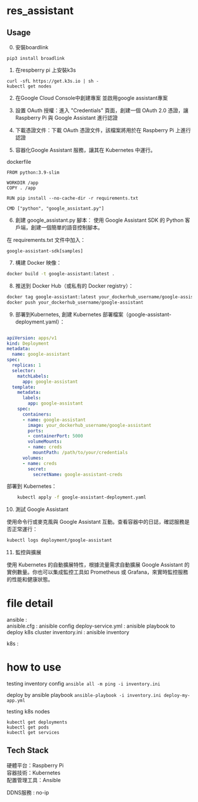 # res_assistant
## Usage

0. 安裝boardlink
```
pip3 install broadlink
```

1. 在respberry pi 上安裝k3s
```
curl -sfL https://get.k3s.io | sh -
kubectl get nodes
```

2. 在Google Cloud Console中創建專案 並啟用google assistant專案
   
3. 設置 OAuth 授權：進入 "Credentials" 頁面，創建一個 OAuth 2.0 憑證，讓 Raspberry Pi 與 Google Assistant 進行認證
   
4. 下載憑證文件：下載 OAuth 憑證文件，該檔案將用於在 Raspberry Pi 上進行認證

5. 容器化Google Assistant 服務，讓其在 Kubernetes 中運行。


dockerfile
```
FROM python:3.9-slim

WORKDIR /app
COPY . /app

RUN pip install --no-cache-dir -r requirements.txt

CMD ["python", "google_assistant.py"]
```

6. 創建 google_assistant.py 腳本： 使用 Google Assistant SDK 的 Python 客戶端，創建一個簡單的語音控制腳本。

在 requirements.txt 文件中加入：
```
google-assistant-sdk[samples]
```

7. 構建 Docker 映像：

```bash
docker build -t google-assistant:latest .
```
8. 推送到 Docker Hub（或私有的 Docker registry）：

```bash
docker tag google-assistant:latest your_dockerhub_username/google-assistant
docker push your_dockerhub_username/google-assistant
```
9. 部署到Kubernetes, 創建 Kubernetes 部署檔案（google-assistant-deployment.yaml）：

```yaml

apiVersion: apps/v1
kind: Deployment
metadata:
  name: google-assistant
spec:
  replicas: 1
  selector:
    matchLabels:
      app: google-assistant
  template:
    metadata:
      labels:
        app: google-assistant
    spec:
      containers:
      - name: google-assistant
        image: your_dockerhub_username/google-assistant
        ports:
        - containerPort: 5000
        volumeMounts:
        - name: creds
          mountPath: /path/to/your/credentials
      volumes:
      - name: creds
        secret:
          secretName: google-assistant-creds
```
部署到 Kubernetes：

```bash
    kubectl apply -f google-assistant-deployment.yaml
```

10. 測試 Google Assistant

使用命令行或麥克風與 Google Assistant 互動。查看容器中的日誌，確認服務是否正常運行：

```bash
kubectl logs deployment/google-assistant
```
11. 監控與擴展

使用 Kubernetes 的自動擴展特性，根據流量需求自動擴展 Google Assistant 的實例數量。你也可以集成監控工具如 Prometheus 或 Grafana，來實時監控服務的性能和健康狀態。

# file detail

ansible : <br>
anisible.cfg : anisible config
deploy-service.yml : anisible playbook to deploy k8s cluster 
inventory.ini : anisible inventory

k8s : <br>



# how to use



testing inventory config
```ansible all -m ping -i inventory.ini```

deploy by ansible playbook
```ansible-playbook -i inventory.ini deploy-my-app.yml```

testing k8s nodes <br>
```
kubectl get deployments
kubectl get pods
kubectl get services
```


## Tech Stack
硬體平台：Raspberry Pi  <br>
容器技術：Kubernetes  <br>
配置管理工具：Ansible  <br>

DDNS服務 : no-ip
